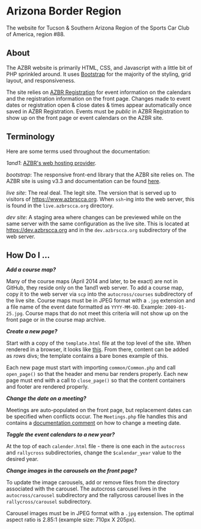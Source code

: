 Arizona Border Region
=====================

The website for Tucson & Southern Arizona Region of the Sports Car Club of America, region #88.

## About

The AZBR website is primarily HTML, CSS, and Javascript with a little bit of PHP sprinkled around. It uses [Bootstrap] for the majority of the styling, grid layout, and responsiveness.

The site relies on [AZBR Registration] for event information on the calendars and the registration information on the front page. Changes made to event dates or registration open &amp; close dates &amp; times appear automatically once saved in AZBR Registration. Events must be _public_ in AZBR Registration to show up on the front page or event calendars on the AZBR site.

[Bootstrap]: http://getbootstrap.com/docs/3.3/
[AZBR Registration]: https://registration.azbrscca.org/

## Terminology

Here are some terms used throughout the documentation:

_1and1_: [AZBR's web hosting provider](https://www.1and1.com/).

_bootstrap_: The responsive front-end library that the AZBR site relies on. The AZBR site is using v3.3 and documentation can be found [here](http://getbootstrap.com/docs/3.3/).

_live site_: The real deal. The legit site. The version that is served up to visitors of https://www.azbrscca.org. When `ssh`-ing into the web server, this is found in the `live.azbrscca.org` directory.

 _dev site_: A staging area where changes can be previewed while on the same server with the same configuration as the live site. This is located at https://dev.azbrscca.org and in the `dev.azbrscca.org` subdirectory of the web server.

## How Do I ...

***Add a course map?***

Many of the course maps (April 2014 and later, to be exact) are not in GitHub, they reside only on the 1and1 web server. To add a course map, copy it to the web server via `scp` into the `autocross/courses` subdirectory of the live site. Course maps must be in JPEG format with a `.jpg` extension and a file name of the event date formatted as `YYYY-MM-DD`. Example: `2009-01-25.jpg`. Course maps that do not meet this criteria will not show up on the front page or in the course map archive.

***Create a new page?***

Start with a copy of the `template.html` file at the top level of the site. When rendered in a browser, it looks like [this](https://www.azbrscca.org/template.html). From there, content can be added as _rows_ divs; the template contains a bare bones example of this.

Each new page must start with importing `common/Common.php` and call `open_page()` so that the header and menu bar renders properly. Each new page must end with a call to `close_page()` so that the content containers and footer are rendered properly.

***Change the date on a meeting?***

Meetings are auto-populated on the front page, but replacement dates can be specified when conflicts occur. The `Meetings.php` file handles this and contains a [documentation comment](https://github.com/azbrscca/azbrscca.org/blob/master/about/Meetings.php#L4) on how to change a meeting date.

***Toggle the event calendars to a new year?***

At the top of each `calender.html` file - there is one each in the `autocross` and `rallycross` subdirectories, change the `$calendar_year` value to the desired year.

***Change images in the carousels on the front page?***

To update the image carousels, add or remove files from the directory associated with the carousel. The autocross carousel lives in the `autocross/carousel` subdirectory and the rallycross carousel lives in the `rallycross/carousel` subdirectory.

Carousel images must be in JPEG format with a `.jpg` extension. The optimal aspect ratio is 2.85:1 (example size: 710px X 205px).
